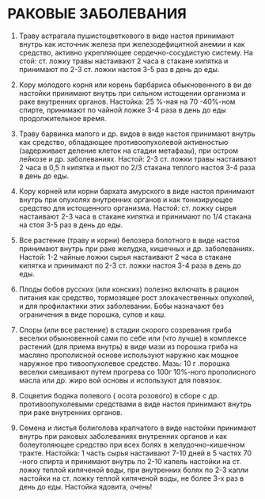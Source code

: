 # РАКОВЫЕ ЗАБОЛЕВАНИЯ

1. Траву астрагала пушистоцветкового в виде настоя принимают внутрь как
источник железа при железодефицитной анемии и как средство, активно
укрепляющее сердечно-сосудистую систему. На стой: ст. ложку травы
настаивают 2 часа в стакане кипятка и принимают по 2-3 ст. ложки настоя
3-5 раз в день до еды.  
  
2. Кору молодого корня или корень барбариса обыкновенного в ви де
настойки принимают внутрь при сильном истощении организма и раке
внутренних органов. Настойка: 25 %-ная на 70 -40%-ном спирте, принимают
по чайной ложке 3-4 раза в день до еды продолжительное время.  
  
3. Траву барвинка малого и др. видов в виде настоя принимают внутрь как
средство, обладающее противоопухолевой активностью (задерживает деление
клеток на стадии метафазы), при остром лейкозе и др. заболеваниях.
Настой: 2-3 ст. ложки травы настаивают 2 часа в 0,5 л кипятка и пьют по
2/3 стакана теплого настоя 3-4 раза в день до еды.  
  
4. Кору корней или корни бархата амурского в виде настоя принимают
внутрь при опухолях внутренних органов и как тонизирующее средство для
истощенного организма. Настой: ст. ложку сырья настаивают 2-3 часа в
стакане кипятка и принимают по 1/4 стакана на стоя 3-5 раз в день до
еды.  
  
5. Все растение (траву и корни) белозера болотного в виде настоя
принимают внутрь при раке желудка, кишечных и др. заболеваниях. Настой:
1-2 чайные ложки сырья настаивают 2 часа в стакане кипятка и принимают
по 2-3 ст. ложки настоя 3-4 раза в день до еды.  
  
6. Плоды бобов русских (или конских) полезно включать в рацион питания
как средство, тормозящее рост злокачественных опухолей, и для
профилактики этих заболевании. Бобы назначают без ограничения в виде
порошка, супов и каш.  
  
7. Споры (или все растение) в стадии скорого созревания гриба веселки
обыкновенной сами по себе или (что лучше) в комплексе растений (для
приема внутрь) в виде мази из порошка гриба на масляно прополисной
основе используют наружно как мощное наружное про тивоопухолевое
средство. Мазь: 10 г .порошка веселки смешивают путем прогрева со 100г
10%-ного прополисного масла или др. жиро вой основы и используют для
повязок.  
  
8. Соцветия бодяка полевого ( осота розового) в сборе с др.
противоопухолевыми средствами в виде настоя принимают внутрь при раке
внутренних органов.  
  
9. Семена и листья болиголова крапчатого в виде настойки принимают
внутрь при раковых заболеваниях внутренних органов и как болеутоляющее
средство при всех болях в желудочно-кишечном тракте. Настойка: 1 часть
сырья настаивают 7-10 дней в 5 частях 70 -ного спирта и принимают внутрь
по 2-10 капель настойки на ст. ложку теплой кипяченой воды, при
внутренних болях по 2-3 капли настойки на ст. ложку теплой кипяченой
воды, не более З-х раз в день до еды. Настойка ядовита, очень!
